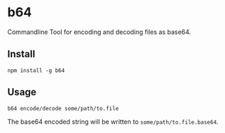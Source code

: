# b64

Commandline Tool for encoding and decoding files as base64.

## Install
    npm install -g b64

## Usage
    b64 encode/decode some/path/to.file
    
The base64 encoded string will be written to `some/path/to.file.base64`.
